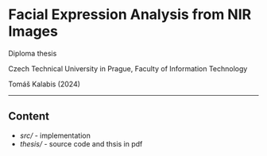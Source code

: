 # Facial Expression Analysis from NIR Images

Diploma thesis

Czech Technical University in Prague, Faculty of Information Technology

Tomáš Kalabis (2024)


---

## Content
* *src/* - implementation
* *thesis/* - source code and thsis in pdf
